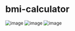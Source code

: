 # bmi-calculator

![image](https://user-images.githubusercontent.com/19905275/190011293-e4afb2b8-2b21-4936-8da8-805becfc337a.png)
![image](https://user-images.githubusercontent.com/19905275/190011440-11a21284-4372-4509-b02f-76ae4ba36759.png)
![image](https://user-images.githubusercontent.com/19905275/190011509-aacca128-9278-458a-b0dc-df523b7d121d.png)

